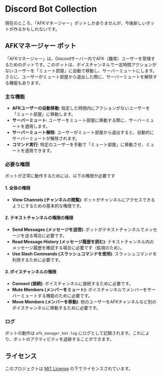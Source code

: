 # Discord Bot Collection

現在のところ、「AFKマネージャー」ボットしかありませんが、今後新しいボットが作るかもしれないです。

## AFKマネージャー ボット

「AFKマネージャー」は、Discordサーバー内でAFK（離席）ユーザーを管理するためのボットです。このボットは、ボイスチャンネルで一定時間アクションがないユーザーを「ミュート部屋」に自動で移動し、サーバーミュートにします。さらに、ユーザーがミュート部屋から退出した際に、サーバーミュートを解除する機能もあります。

### 主な機能

- **AFKユーザーの自動移動**: 指定した時間内にアクションがないユーザーを「ミュート部屋」に移動します。
- **サーバーミュート**: ユーザーをミュート部屋に移動する際に、サーバーミュートを適用します。
- **サーバーミュート解除**: ユーザーがミュート部屋から退出すると、自動的にサーバーミュートが解除されます。
- **コマンド実行**: 特定のユーザーを手動で「ミュート部屋」に移動させ、ミュートを適用できます。

### 必要な権限

ボットが正常に動作するためには、以下の権限が必要です

#### 1. **全体の権限**
   - **View Channels (チャンネルの閲覧)**: ボットがチャンネルにアクセスできるようにするための基本的な権限です。

#### 2. **テキストチャンネルの権限の権限**
   - **Send Messages (メッセージを送信)**: ボットがテキストチャンネルでメッセージを送る場合に必要です。
   - **Read Message History (メッセージ履歴を読む)**: テキストチャンネル内のメッセージ履歴を確認する場合に必要です（監視のため）。
   - **Use Slash Commands (スラッシュコマンドを使用)**: スラッシュコマンドを利用するために必要です。

#### 3. **ボイスチャンネルの権限**
   - **Connect (接続)**: ボイスチャンネルに接続するために必要です。
   - **Mute Members (メンバーをミュート)**: ボイスチャンネルでメンバーをサーバーミュートする機能のために必要です。
   - **Move Members (メンバーを移動)**: 他のユーザーをAFKチャンネルなど別のボイスチャンネルに移動するために必要です。

### ログ

ボットの動作は `afk_manager_bot.log` にログとして記録されます。これにより、ボットのアクティビティを追跡することができます。

## ライセンス

このプロジェクトは [MIT License](LICENSE) の下でライセンスされています。
